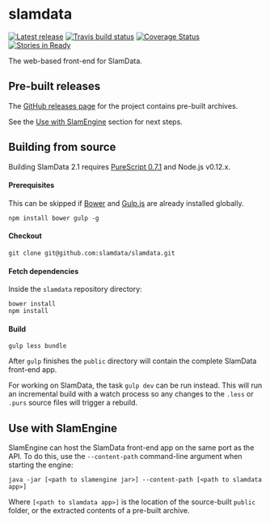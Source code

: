 # slamdata

[![Latest release](https://img.shields.io/github/release/slamdata/slamdata.svg)](https://github.com/slamdata/slamdata/releases)
[![Travis build status](https://travis-ci.org/slamdata/slamdata.svg?branch=master)](https://travis-ci.org/slamdata/slamdata)
[![Coverage Status](https://coveralls.io/repos/slamdata/slamdata/badge.svg)](https://coveralls.io/r/slamdata/slamdata)
[![Stories in Ready](https://badge.waffle.io/slamdata/slamdata.png?label=ready&title=Ready)](https://waffle.io/slamdata/slamdata)

The web-based front-end for SlamData.

## Pre-built releases

The [GitHub releases page](https://github.com/slamdata/slamdata/releases) for the project contains pre-built archives.

See the [Use with SlamEngine](#use-with-slamengine) section for next steps.

## Building from source

Building SlamData 2.1 requires [PureScript 0.7.1](https://github.com/purescript/purescript/releases/tag/v0.7.1) and Node.js v0.12.x.

#### Prerequisites

This can be skipped if [Bower](http://bower.io/) and [Gulp.js](http://gulpjs.com/) are already installed globally.

```
npm install bower gulp -g
```

#### Checkout

```
git clone git@github.com:slamdata/slamdata.git
```

#### Fetch dependencies

Inside the `slamdata` repository directory:

```
bower install
npm install
```

#### Build

```
gulp less bundle
```

After `gulp` finishes the `public` directory will contain the complete SlamData front-end app.

For working on SlamData, the task `gulp dev` can be run instead. This will run an incremental build with a watch process so any changes to the `.less` or `.purs` source files will trigger a rebuild.

## Use with SlamEngine

SlamEngine can host the SlamData front-end app on the same port as the API. To do this, use the `--content-path` command-line argument when starting the engine:

```
java -jar [<path to slamengine jar>] --content-path [<path to slamdata app>]
```

Where `[<path to slamdata app>]` is the location of the source-built `public` folder, or the extracted contents of a pre-built archive.
